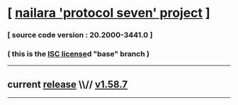 
# [ [nailara 'protocol seven' project](http://src.nailara.net/) ]

### [ source code version : 20.2000-3441.0 ]

### ( this is the [ISC license](license)d "base" branch )
---
## current [release](https://github.com/anotherlink/nailara/releases) \\\\// [v1.58.7](https://github.com/anotherlink/nailara/releases/tag/v1.58.7)
---

